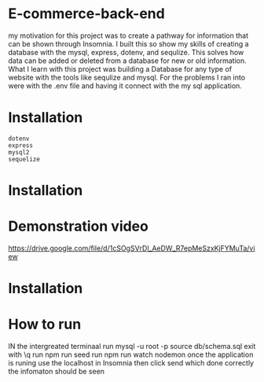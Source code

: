 # E-commerce-back-end
my motivation for this project was to create a pathway for information that can be shown through Insomnia. I built this so show my skills of creating a database with the mysql, express, dotenv, and sequlize. This solves how data can be added or deleted from a database for new or old information. What I learn with this project was building a Database for any type of website with the tools like sequlize and mysql. For the problems I ran into were with the .env file and having it connect with the my sql application. 
# Installation
    dotenv
    express
    mysql2
    sequelize

# Installation
# Demonstration video

https://drive.google.com/file/d/1cSOgSVrDl_AeDW_R7epMeSzxKjFYMuTa/view


# Installation
# How to run
IN the intergreated terminaal 
run mysql -u root -p
source db/schema.sql
exit with \q
run npm run seed
run npm run watch nodemon
once the application is runing use the localhost in Insomnia 
then click send which done correctly the infomaton should be seen

